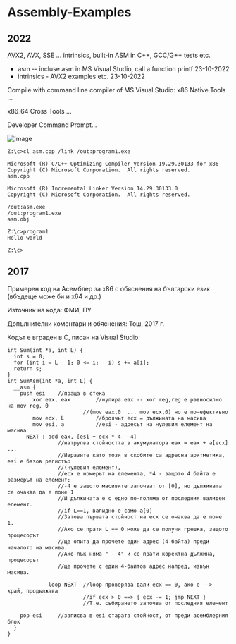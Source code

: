 # Assembly-Examples

## 2022

AVX2, AVX, SSE ... intrinsics, built-in ASM in C++, GCC/G++ tests etc.

* asm -- incluse asm in MS Visual Studio, call a function printf  23-10-2022
* intrinsics - AVX2 examples etc.  23-10-2022


Compile with command line compiler of MS Visual Studio:
x86 Native Tools ...

x86_64 Cross Tools ...

Developer Command Prompt... 

![image](https://user-images.githubusercontent.com/23367640/197369736-881c720c-915f-4f50-8ff9-fcaad2215150.png)

``` 
Z:\c>cl asm.cpp /link /out:program1.exe
```

```batch
Microsoft (R) C/C++ Optimizing Compiler Version 19.29.30133 for x86
Copyright (C) Microsoft Corporation.  All rights reserved.
asm.cpp

Microsoft (R) Incremental Linker Version 14.29.30133.0
Copyright (C) Microsoft Corporation.  All rights reserved.

/out:asm.exe
/out:program1.exe
asm.obj

Z:\c>program1
Hello world

Z:\c>
```

## 2017

Примерен код на Асемблер за x86 с обяснения на български език (вбъдеще може би и x64 и др.)

Източник на кода: ФМИ, ПУ

Допълнителни коментари и обяснения: Тош, 2017 г.


Кодът е вграден в С, писан на Visual Studio:

```
int Sum(int *a, int L) {
  int s = 0;
  for (int i = L - 1; 0 <= i; --i) s += a[i];
  return s;
}
int SumAsm(int *a, int L) {
  __asm {
    push esi	//праща в стека
        xor eax, eax		//нулира eax -- xor reg,reg е равносилно на mov reg, 0
                        //(mov eax,0  ... mov ecx,0) но е по-ефективно
        mov ecx, L			//броячът ecx = дължината на масива
        mov esi, a			//esi - адресът на нулевия елемент на масива
      NEXT : add eax, [esi + ecx * 4 - 4]
				//натрупва стойността в акумулатора eax = eax + a[ecx] ... 
				//Изразите като този в скобите са адресна аритметика, esi е базов регистър
				//(нулевия елемент),
				//ecx е номерът на елемента, *4 - защото 4 байта е размерът на елемент;
				//-4 е защото масивите започват от [0], но дължината се очаква да е поне 1
				//И дължината е с едно по-голяма от последния валиден елемент.
				//if L==1, валидно е само a[0]
				//Затова първата стойност на ecx се очаква да е поне 1.
				//Ако се прати L == 0 може да се получи грешка, защото процесорът
				//ще опита да прочете един адрес (4 байта) преди началото на масива.
				//Ако пък няма " - 4" и се прати коректна дължина, процесорът
				//ще прочете с един 4-байтов адрес напред, извън масива.
						
             loop NEXT	//loop проверява дали ecx == 0, ако е --> край, продължава
						//if ecx > 0 ==> { ecx -= 1; jmp NEXT }
						//T.e. събирането започва от последния елемент

    pop esi		//записва в esi старата стойност, от преди асемблерния блок
  }
}
```
